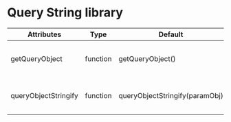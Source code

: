 # Query String library

<table class="table table-bordered table-striped">
    <thead>
    <tr>
        <th style="width: 100px;">Attributes</th>
        <th style="width: 50px;">Type</th>
        <th style="width: 50px;">Default</th>
        <th>Description</th>
    </tr>
    </thead>
    <tbody>
        <tr>
          <td>getQueryObject</td>
          <td>function</td>
          <td>getQueryObject()</td>
          <td>
		  	return query string parameter
		  </td>
        </tr>
        <tr>
          <td>queryObjectStringify</td>
          <td>function</td>
          <td>queryObjectStringify(paramObj)</td>
          <td>
           stringfy query params object.
          </td>
        </tr>
    </tbody>
</table>
